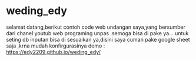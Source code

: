 # weding_edy
selamat datang,berikut contoh code web undangan saya,yang bersumber dari chanel youtub web programing unpas .semoga bisa di pake ya...
untuk seting db inputan bisa di sesuaikan ya,disini saya cuman pake google sheet saja ,krna mudah konfirgurasinya 
demo : https://edy2209.github.io/weding_edy/
